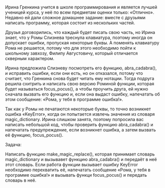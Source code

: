 Ирина Гренкина учится в школе программирования и является лучшей ученицей курса, у неё по всем предметам оценки только: «Отлично». Недавно ей дали сложное домашнее задание: вместе с друзьями написать программу, которая состоит из нескольких частей.

Друзья договорились, что каждый будет писать свою часть, но Ирина знает, что у Ромы Слизнева треснула клавиатура, поэтому иногда он допускает ошибки, пропуская некоторые буквы. А поменять клавиатуру Рома не решается, потому что для этого необходимо пойти к школьному завхозу, Филипу Августовичу, который отличается скверным характером.

Ирина предложила Слизневу посмотреть его функцию, abra_cadabra(), и исправить ошибки, если они есть, но он отказался, потому что считает, что Гренкина снова будет читать ему нотации. Тогда подруга решила схитрить и написать свою версию Роминой функции, которая будет называться focus_pocus(), а чтобы проучить друга, ей нужно сначала вызвать его функцию и, если она выдаст ошибку, напечатать об этом сообщение: «Рома, у тебя в программе ошибка!».

Так как у Ромы не печатаются некоторые буквы, то точно возникнет ошибка «KeyError», когда он попытается извлечь значения из словаря magic_dictionary. Ирина слишком занята, поэтому попросила вас написать небольшой код, чтобы проверить функцию abra_cadabra() и напечатать предупреждение, если возникнет ошибка, а затем вызвать её функцию, focus_pocus().

Задача:

Написать функцию make_magic_replace(), которая принимает словарь magic_dictionary и вызывавет функцию abra_cadabra() и передаёт в неё этот словарь. Если работа функции вызывает ошибку KeyError необходимо перехватить её, напечатать сообщение «Рома, у тебя в программе ошибка!» и вызывать функци focus_pocus() и передать словарь в неё.
